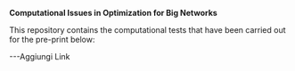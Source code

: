 __Computational Issues in Optimization for Big Networks__

This repository contains the computational tests that have been carried out for the pre-print below:

---Aggiungi Link
